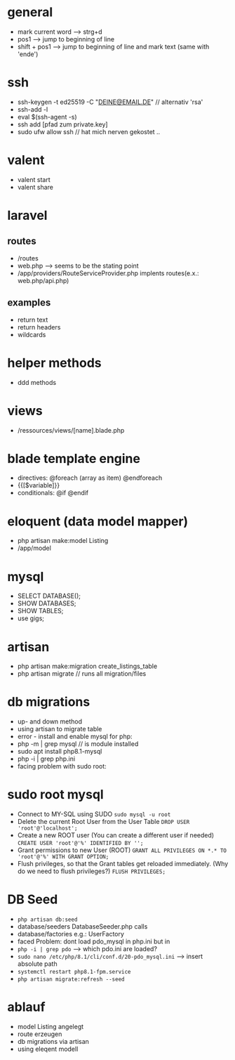 # general 
* mark current word --> strg+d
* pos1 --> jump to beginning of line
* shift + pos1 --> jump to beginning of line and mark text (same with 'ende')



# ssh
* ssh-keygen -t ed25519 -C "DEINE@EMAIL.DE" // alternativ 'rsa'
* ssh-add -l
* eval $(ssh-agent -s)
* ssh add [pfad zum private.key]
* sudo ufw allow ssh // hat mich nerven gekostet ..


# valent
* valent start
* valent share



# laravel
## routes
* /routes
* web.php --> seems to be the stating point
* /app/providers/RouteServiceProvider.php implents routes(e.x.: web.php/api.php)

## examples
* return text
* return headers
* wildcards

# helper methods
* ddd methods

# views
* /ressources/views/[name].blade.php

# blade template engine
* directives: @foreach (array as item) @endforeach
* {{[$variable]}}
* conditionals: @if @endif

# eloquent (data model mapper)
* php artisan make:model Listing
* /app/model


# mysql
* SELECT DATABASE();
* SHOW DATABASES;
* SHOW TABLES;
* use gigs;

# artisan
* php artisan make:migration create_listings_table
* php artisan migrate // runs all migration/files


# db migrations
* up- and down method
* using artisan to migrate table
* error - install and enable mysql for php:
* php -m | grep mysql // is module installed
* sudo apt install php8.1-mysql
* php -i | grep php.ini
* facing problem with sudo root:

# sudo root mysql
* Connect to MY-SQL using SUDO
``` sudo mysql -u root ```
* Delete the current Root User from the User Table
``` DROP USER 'root'@'localhost'; ```
* Create a new ROOT user (You can create a different user if needed)
``` CREATE USER 'root'@'%' IDENTIFIED BY ''; ```
* Grant permissions to new User (ROOT)
``` GRANT ALL PRIVILEGES ON *.* TO 'root'@'%' WITH GRANT OPTION; ```
* Flush privileges, so that the Grant tables get reloaded immediately. (Why do we need to flush privileges?)
``` FLUSH PRIVILEGES; ```

# DB Seed
* ``` php artisan db:seed ```
* database/seeders DatabaseSeeder.php calls 
* database/factories e.g.: UserFactory
* faced Problem: dont load pdo_mysql in php.ini but in
* ``` php -i | grep pdo ``` --> which pdo.ini are loaded?
* ``` sudo nano /etc/php/8.1/cli/conf.d/20-pdo_mysql.ini ``` --> insert absolute path
* ``` systemctl restart php8.1-fpm.service  ```
* ``` php artisan migrate:refresh --seed ``` 


# ablauf
* model Listing angelegt
* route erzeugen
* db migrations via artisan
* using eleqent modell 